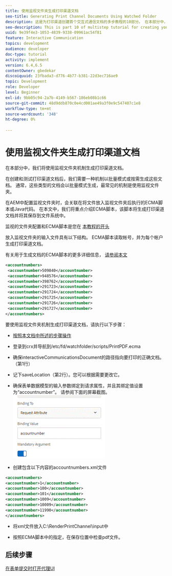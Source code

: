 ```yaml
---
title: 使用监视文件夹生成打印渠道文档
seo-title: Generating Print Channel Documents Using Watched Folder
description: 这是为打印渠道创建首个交互式通信文档的多步教程的10部分。 在本部分中，我们将使用监视文件夹机制生成打印渠道文档。
seo-description: This is part 10 of multistep tutorial for creating your first interactive communications document for the print channel. In this part, we will generate print channel documents using the watched folder mechanism.
uuid: 9e39f4e3-1053-4839-9338-09961ac54f81
feature: Interactive Communication
topics: development
audience: developer
doc-type: tutorial
activity: implement
version: 6.4,6.5
contentOwner: gbedekar
discoiquuid: 23fbada3-d776-4b77-b381-22d3ec716ae9
topic: Development
role: Developer
level: Beginner
exl-id: 9bb05c94-2a7b-4149-b567-186eb08b1c66
source-git-commit: 48d9ddb870c0e4cd001ae49a3f0e9c547407c1e8
workflow-type: tm+mt
source-wordcount: '348'
ht-degree: 0%

---
```


# 使用监视文件夹生成打印渠道文档

在本部分中，我们将使用监视文件夹机制生成打印渠道文档。

在创建和测试打印渠道文档后，我们需要一种机制以批量模式或按需生成这些文档。 通常，这些类型的文档会以批量模式生成，最常见的机制是使用监视文件夹。

在AEM中配置监视文件夹时，会关联在将文件放入监视文件夹后执行的ECMA脚本或Java代码。 在本文中，我们将重点介绍ECMA脚本，该脚本将生成打印渠道文档并将其保存到文件系统中。

监视的文件夹配置和ECMA脚本是您在 [本教程的开头](introduction.md)

放入监视文件夹的输入文件具有以下结构。 ECMA脚本读取帐号，并为每个帐户生成打印渠道文档。

有关用于生成文档的ECMA脚本的更多详细信息， [请参阅本文](/help/forms/interactive-communications/generating-interactive-communications-print-document-using-api-tutorial-use.md)

```xml
<accountnumbers>
 <accountnumber>509840</accountnumber>
 <accountnumber>948576</accountnumber>
 <accountnumber>398762</accountnumber>
 <accountnumber>291723</accountnumber>
 <accountnumber>291724</accountnumber>
 <accountnumber>291725</accountnumber>
 <accountnumber>291726</accountnumber>
 <accountnumber>291727</accountnumber>
</accountnumbers>
```

要使用监视文件夹机制生成打印渠道文档，请执行以下步骤：

* [按照本文档中所述的步骤操作](/help/forms/adaptive-forms/service-user-tutorial-develop.md)

* 登录到crx并导航到/etc/fd/watchfolder/scripts/PrintPDF.ecma

* 确保interactiveCommunicationsDocument的路径指向要打印的正确文档。（第1行）
* 记下saveLocation（第2行）。您可以根据需要更改它。
* 确保表单数据模型的输入参数绑定到请求属性，并且其绑定值设置为“accountnumber”。 请参阅下面的屏幕截图。
   ![请求](assets/requestattributeprintchannel.gif)

* 创建包含以下内容的accountnumbers.xml文件

```xml
<accountnumbers>
<accountnumber>1</accountnumber>
<accountnumber>100</accountnumber>
<accountnumber>101</accountnumber>
<accountnumber>1009</accountnumber>
<accountnumber>10009</accountnumber>
<accountnumber>11990</accountnumber>
</accountnumbers>
```

* 将xml文件放入C:\RenderPrintChannel\input中

* 按照ECMA脚本中的指定，在保存位置中检查pdf文件。

## 后续步骤

[在表单提交时打开代理UI](./opening-agent-ui-on-form-submission.md)